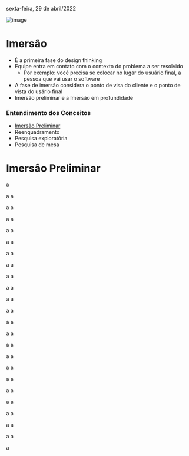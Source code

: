 sexta-feira, 29 de abril/2022

![image](https://user-images.githubusercontent.com/87860884/165990332-cf5fb091-70b6-4999-842f-2193e02be872.png)

# Imersão
- É a primeira fase do design thinking
- Equipe entra em contato com o contexto do problema a ser resolvido
    - Por exemplo: você precisa se colocar no lugar do usuário final, a pessoa que vai usar o software
- A fase de imersão considera o ponto de visa do cliente e o ponto de vista do usário final
- Imersão preliminar e a Imersão em profundidade

### Entendimento dos Conceitos

- [Imersão Preliminar](#imersao-preliminar)
- Reenquadramento
- Pesquisa exploratória 
- Pesquisa de mesa


# Imersão Preliminar


a

a
a

a
a

a
a

a
a

a
a

a
a

a
a

a
a

a
a

a
a

a
a

a
a

a
a

a
a

a
a

a
a

a
a

a
a

a
a

a
a

a
a

a
a

a
